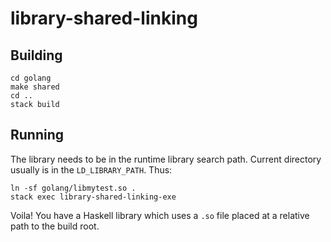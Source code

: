 # library-shared-linking

## Building
```
cd golang
make shared
cd ..
stack build
```

## Running
The library needs to be in the runtime library search path. Current directory usually is in the `LD_LIBRARY_PATH`. Thus:
```
ln -sf golang/libmytest.so .
stack exec library-shared-linking-exe
```

Voila! You have a Haskell library which uses a `.so` file placed at a relative path to the build root.
